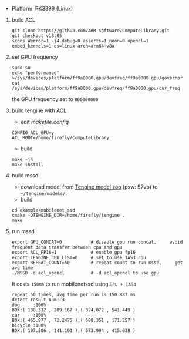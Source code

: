 * Platform: RK3399 (Linux)
  
1. build ACL
    ```
    git clone https://github.com/ARM-software/ComputeLibrary.git
    git checkout v18.05
    scons Werror=1 -j4 debug=0 asserts=1 neon=0 opencl=1 embed_kernels=1 os=linux arch=arm64-v8a
    ```

2. set GPU frequency
    ```
    sudo su
    echo "performance" >/sys/devices/platform/ff9a0000.gpu/devfreq/ff9a0000.gpu/governor
    cat /sys/devices/platform/ff9a0000.gpu/devfreq/ff9a0000.gpu/cur_freq
    ```
    the GPU frequency set to `800000000`

3. build tengine with ACL

    - edit *makefile.config*
    ```
    CONFIG_ACL_GPU=y
    ACL_ROOT=/home/firefly/ComputeLibrary
    ```
    - build
    ```
    make -j4 
    make install
    ```
4. build mssd
    - download model from [Tengine model zoo](https://pan.baidu.com/s/1LXZ8vOdyOo50IXS0CUPp8g) (psw: 57vb) to `~/tengine/models/`:
    - build
    ```
    cd example/mobilenet_ssd
    cmake -DTENGINE_DIR=/home/firefly/tengine .
    make 
    ```
5. run mssd
    ```
    export GPU_CONCAT=0           # disable gpu run concat,     avoid frequent data transfer between cpu and gpu
    export ACL_FP16=1             # enable gpu fp16
    export TENGINE_CPU_LIST=0     # set to use 1A53 cpu
    export REPEAT_COUNT=50        # repeat count to run mssd,     get avg time
    ./MSSD -d acl_opencl          # -d acl_opencl to use gpu
    ```
    It costs `150ms` to run mobilenetssd using `GPU + 1A53`
    ```
    repeat 50 times, avg time per run is 150.887 ms
    detect result num: 3
    dog     :100%
    BOX:( 138.332 , 209.167 ),( 324.072 , 541.449 )
    car     :100%
    BOX:( 465.977 , 72.2475 ),( 688.351 , 171.257 )
    bicycle :100%
    BOX:( 107.306 , 141.191 ),( 573.994 , 415.038 )
    ```
